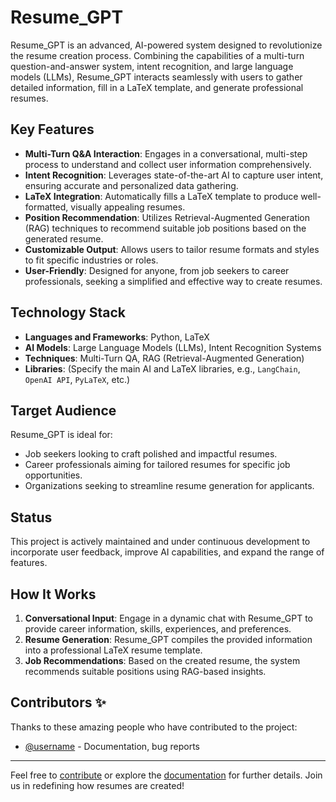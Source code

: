 # Resume_GPT

Resume_GPT is an advanced, AI-powered system designed to revolutionize the resume creation process. Combining the capabilities of a multi-turn question-and-answer system, intent recognition, and large language models (LLMs), Resume_GPT interacts seamlessly with users to gather detailed information, fill in a LaTeX template, and generate professional resumes.

## Key Features

- **Multi-Turn Q&A Interaction**: Engages in a conversational, multi-step process to understand and collect user information comprehensively.
- **Intent Recognition**: Leverages state-of-the-art AI to capture user intent, ensuring accurate and personalized data gathering.
- **LaTeX Integration**: Automatically fills a LaTeX template to produce well-formatted, visually appealing resumes.
- **Position Recommendation**: Utilizes Retrieval-Augmented Generation (RAG) techniques to recommend suitable job positions based on the generated resume.
- **Customizable Output**: Allows users to tailor resume formats and styles to fit specific industries or roles.
- **User-Friendly**: Designed for anyone, from job seekers to career professionals, seeking a simplified and effective way to create resumes.

## Technology Stack

- **Languages and Frameworks**: Python, LaTeX
- **AI Models**: Large Language Models (LLMs), Intent Recognition Systems
- **Techniques**: Multi-Turn QA, RAG (Retrieval-Augmented Generation)
- **Libraries**: (Specify the main AI and LaTeX libraries, e.g., `LangChain`, `OpenAI API`, `PyLaTeX`, etc.)

## Target Audience

Resume_GPT is ideal for:
- Job seekers looking to craft polished and impactful resumes.
- Career professionals aiming for tailored resumes for specific job opportunities.
- Organizations seeking to streamline resume generation for applicants.

## Status

This project is actively maintained and under continuous development to incorporate user feedback, improve AI capabilities, and expand the range of features.

## How It Works

1. **Conversational Input**: Engage in a dynamic chat with Resume_GPT to provide career information, skills, experiences, and preferences.
2. **Resume Generation**: Resume_GPT compiles the provided information into a professional LaTeX resume template.
3. **Job Recommendations**: Based on the created resume, the system recommends suitable positions using RAG-based insights.

## Contributors ✨

Thanks to these amazing people who have contributed to the project:

- [@username](https://github.com/username) - Documentation, bug reports

---

Feel free to [contribute](#contributing) or explore the [documentation](#documentation) for further details. Join us in redefining how resumes are created!
